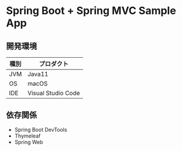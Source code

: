 # Spring Boot + Spring MVC Sample App

## 開発環境

|  種別  |  プロダクト  |
| ---- | ---- |
|  JVM  |  Java11  |
|  OS  |  macOS  |
|  IDE  |  Visual Studio Code  |

## 依存関係

* Spring Boot DevTools
* Thymeleaf
* Spring Web